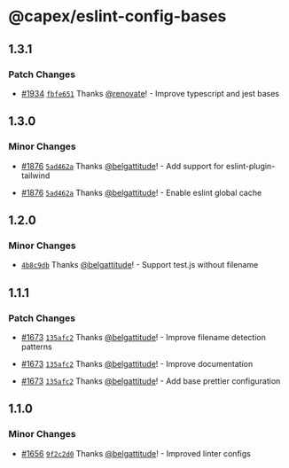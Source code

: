 # @capex/eslint-config-bases

## 1.3.1

### Patch Changes

- [#1934](https://github.com/liga-gpn/capex/pull/1934) [`fbfe651`](https://github.com/liga-gpn/capex/commit/fbfe6516cb257f3f9076c738254ba53352e2ec19) Thanks [@renovate](https://github.com/apps/renovate)! - Improve typescript and jest bases

## 1.3.0

### Minor Changes

- [#1876](https://github.com/liga-gpn/capex/pull/1876) [`5ad462a`](https://github.com/liga-gpn/capex/commit/5ad462a9a621564366c7a0ef0a77899fc855de85) Thanks [@belgattitude](https://github.com/liga_fil-it)! - Add support for eslint-plugin-tailwind

* [#1876](https://github.com/liga-gpn/capex/pull/1876) [`5ad462a`](https://github.com/liga-gpn/capex/commit/5ad462a9a621564366c7a0ef0a77899fc855de85) Thanks [@belgattitude](https://github.com/liga_fil-it)! - Enable eslint global cache

## 1.2.0

### Minor Changes

- [`4b8c9db`](https://github.com/liga-gpn/capex/commit/4b8c9db72f5048f3020005928992e19c926b0761) Thanks [@belgattitude](https://github.com/liga_fil-it)! - Support test.js without filename

## 1.1.1

### Patch Changes

- [#1673](https://github.com/liga-gpn/capex/pull/1673) [`135afc2`](https://github.com/liga-gpn/capex/commit/135afc2118847b0710404e2b86c27d86f806323c) Thanks [@belgattitude](https://github.com/liga_fil-it)! - Improve filename detection patterns

* [#1673](https://github.com/liga-gpn/capex/pull/1673) [`135afc2`](https://github.com/liga-gpn/capex/commit/135afc2118847b0710404e2b86c27d86f806323c) Thanks [@belgattitude](https://github.com/liga_fil-it)! - Improve documentation

- [#1673](https://github.com/liga-gpn/capex/pull/1673) [`135afc2`](https://github.com/liga-gpn/capex/commit/135afc2118847b0710404e2b86c27d86f806323c) Thanks [@belgattitude](https://github.com/liga_fil-it)! - Add base prettier configuration

## 1.1.0

### Minor Changes

- [#1656](https://github.com/liga-gpn/capex/pull/1656) [`9f2c2d0`](https://github.com/liga-gpn/capex/commit/9f2c2d049cfb87a3023a38b096f07f998862e3f6) Thanks [@belgattitude](https://github.com/liga_fil-it)! - Improved linter configs
